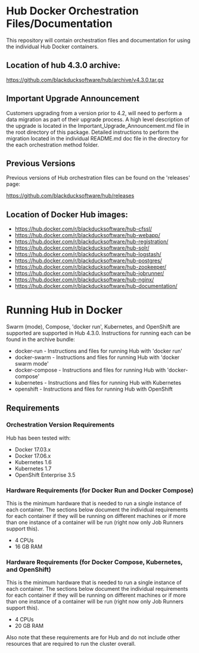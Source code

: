 # Hub Docker Orchestration Files/Documentation

This repository will contain orchestration files and documentation for using the individual Hub Docker containers. 

## Location of hub 4.3.0 archive: 

https://github.com/blackducksoftware/hub/archive/v4.3.0.tar.gz

## Important Upgrade Announcement
 
Customers upgrading from a version prior to 4.2, will need to perform a data migration as part of their upgrade process.  A high level description of the upgrade is located in the Important_Upgrade_Announcement.md file in the root directory of this package.  Detailed instructions to perform the migration located in the individual README.md doc file in the directory for the each orchestration method folder.

## Previous Versions

Previous versions of Hub orchestration files can be found on the 'releases' page:

https://github.com/blackducksoftware/hub/releases

## Location of Docker Hub images:

* https://hub.docker.com/r/blackducksoftware/hub-cfssl/ 
* https://hub.docker.com/r/blackducksoftware/hub-webapp/
* https://hub.docker.com/r/blackducksoftware/hub-registration/
* https://hub.docker.com/r/blackducksoftware/hub-solr/
* https://hub.docker.com/r/blackducksoftware/hub-logstash/
* https://hub.docker.com/r/blackducksoftware/hub-postgres/
* https://hub.docker.com/r/blackducksoftware/hub-zookeeper/
* https://hub.docker.com/r/blackducksoftware/hub-jobrunner/
* https://hub.docker.com/r/blackducksoftware/hub-nginx/
* https://hub.docker.com/r/blackducksoftware/hub-documentation/

# Running Hub in Docker

Swarm (mode), Compose, 'docker run', Kubernetes, and OpenShift are supported are supported in Hub 4.3.0. Instructions for running each can be found in the archive bundle:

* docker-run - Instructions and files for running Hub with 'docker run'
* docker-swarm - Instructions and files for running Hub with 'docker swarm mode'
* docker-compose - Instructions and files for running Hub with 'docker-compose'
* kubernetes - Instructions and files for running Hub with Kubernetes
* openshift - Instructions and files for running Hub with OpenShift

## Requirements

### Orchestration Version Requirements

Hub has been tested with:

* Docker 17.03.x
* Docker 17.06.x
* Kubernetes 1.6
* Kubernetes 1.7
* OpenShift Enterprise 3.5

### Hardware Requirements (for Docker Run and Docker Compose)

This is the minimum hardware that is needed to run a single instance of each container. The sections below document the individual requirements for each container if they will be running on different machines or if more than one instance of a container will be run (right now only Job Runners support this).

* 4 CPUs
* 16 GB RAM

### Hardware Requirements (for Docker Compose, Kubernetes, and OpenShift)

This is the minimum hardware that is needed to run a single instance of each container. The sections below document the individual requirements for each container if they will be running on different machines or if more than one instance of a container will be run (right now only Job Runners support this).

* 4 CPUs
* 20 GB RAM

Also note that these requirements are for Hub and do not include other resources that are required to run the cluster overall.

